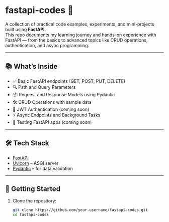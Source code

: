 # fastapi-codes 🚀

A collection of practical code examples, experiments, and mini-projects built using **FastAPI**.  
This repo documents my learning journey and hands-on experience with FastAPI — from the basics to advanced topics like CRUD operations, authentication, and async programming.

---

## 📚 What’s Inside

- ✅ Basic FastAPI endpoints (GET, POST, PUT, DELETE)
- 🔍 Path and Query Parameters
- 📦 Request and Response Models using Pydantic
- 🛠️ CRUD Operations with sample data
- 🔐 JWT Authentication (coming soon)
- ⚡ Async Endpoints and Background Tasks
- 🧪 Testing FastAPI apps (coming soon)

---

## 🛠️ Tech Stack

- [FastAPI](https://fastapi.tiangolo.com/)
- [Uvicorn](https://www.uvicorn.org/) – ASGI server
- [Pydantic](https://docs.pydantic.dev/) – for data validation

---

## 🚀 Getting Started

1. Clone the repository:

   ```bash
   git clone https://github.com/your-username/fastapi-codes.git
   cd fastapi-codes
